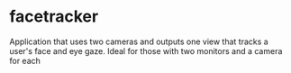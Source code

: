 # facetracker
Application that uses two cameras and outputs one view that tracks a user's face and eye gaze. Ideal for those with two monitors and a camera for each
